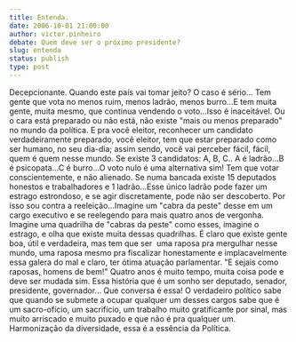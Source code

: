 ```yaml
---
title: Entenda.
date: 2006-10-01 21:00:00
author: victor.pinheiro
debate: Quem deve ser o próximo presidente?
slug: entenda
status: publish 
type: post
---
```


Decepcionante. Quando este país vai tomar jeito? O caso é sério... Tem gente que vota no menos ruim, menos ladrão, menos burro...E tem muita gente, muita mesmo, que continua vendendo o voto...Isso é inaceitável. Ou o cara está preparado ou não está, não existe "mais ou menos preparado" no mundo da política. E pra você eleitor, reconhecer um candidato verdadeiramente preparado, você eleitor, tem que estar preparado como ser humano, no seu dia-dia; assim sendo, você vai perceber fácil, fácil, quem é quem nesse mundo. Se existe 3 candidatos: A, B, C.. A é ladrão...B é psicopata...C é burro...O voto nulo é uma alternativa sim! Tem que votar conscientemente, e não alienado. Se numa bancada existe 15 deputados honestos e trabalhadores e 1 ladrão...Esse único ladrão pode fazer um estrago estrondoso, e se agir discretamente, pode não ser descoberto. Por isso sou contra a reeleição...Imagine um "cabra da peste" desse em um cargo executivo e se reelegendo para mais quatro anos de vergonha. Imagine uma quadrilha de "cabras da peste" como esses, imagine o estrago, e olha que existe muita dessas quadrilhas. É claro que existe gente boa, útil e verdadeira, mas tem que ser  uma raposa pra mergulhar nesse mundo, uma raposa mesmo pra fiscalizar honestamente e implacavelmente essa galera do mal e claro, ter ótima atuação parlamentar. "E sejais como raposas, homens de bem!" Quatro anos é muito tempo, muita coisa pode e deve ser mudada sim. Essa história que é um sonho ser deputado, senador, presidente, governador... Que conversa é essa! O verdadeiro político sabe que quando se submete a ocupar qualquer um desses cargos sabe que é um sacro-ofício, um sacrifício, um trabalho muito gratificante por sinal, mas muito arriscado e muito puxado e que não é pra qualquer um. Harmonização da diversidade, essa é a essência da Política.
